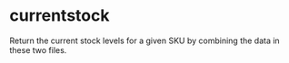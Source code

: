# currentstock
Return the current stock levels for a given SKU by combining the data in these two files.
